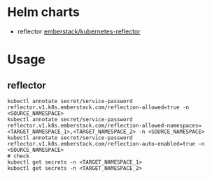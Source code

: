 # Helm charts

* reflector [emberstack/kubernetes-reflector][reflector]

# Usage

## reflector

```shell
kubectl annotate secret/service-password reflector.v1.k8s.emberstack.com/reflection-allowed=true -n <SOURCE_NAMESPACE>
kubectl annotate secret/service-password reflector.v1.k8s.emberstack.com/reflection-allowed-namespaces=<TARGET_NAMESPACE_1>,<TARGET_NAMESPACE_2> -n <SOURCE_NAMESPACE>
kubectl annotate secret/service-password reflector.v1.k8s.emberstack.com/reflection-auto-enabled=true -n <SOURCE_NAMESPACE>
# check
kubectl get secrets -n <TARGET_NAMESPACE_1>
kubectl get secrets -n <TARGET_NAMESPACE_2>
```

[reflector]:<https://github.com/emberstack/kubernetes-reflector>